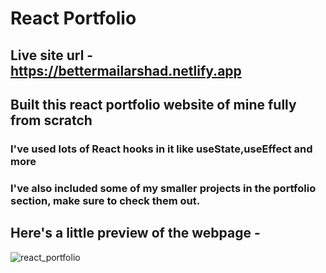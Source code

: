 # React Portfolio
## Live site url - https://bettermailarshad.netlify.app
## Built this react portfolio website of mine fully from scratch
### I've used lots of React hooks in it like useState,useEffect and more
### I've also included some of my smaller projects in the portfolio section, make sure to check them out.
## Here's a little preview of the webpage -

![react_portfolio](https://user-images.githubusercontent.com/86738490/154106404-ec842a28-4a96-4df1-a296-7d79f8126159.png)

